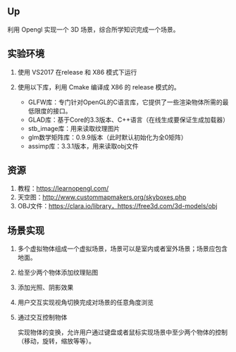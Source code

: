 ## Up

利用 Opengl 实现一个 3D 场景，综合所学知识完成一个场景。

## 实验环境

1. 使用 VS2017 在release 和 X86 模式下运行

2. 使用以下库，利用 Cmake 编译成 X86 的 release 模式的。

   - GLFW库：专门针对OpenGL的C语言库，它提供了一些渲染物体所需的最低限度的接口。
   - GLAD库：基于Core的3.3版本、C++语言（在线生成要保证生成加载器）
   - stb_image库：用来读取纹理图片
   - glm数学矩阵库：0.9.9版本（此时默认初始化为全0矩阵）
   - assimp库：3.3.1版本，用来读取obj文件


## 资源

1. 教程：https://learnopengl.com/
2. 天空图：http://www.custommapmakers.org/skyboxes.php
3. OBJ文件：https://clara.io/library，https://free3d.com/3d-models/obj

## 场景实现

1. 多个虚拟物体组成一个虚拟场景，场景可以是室内或者室外场景；场景应包含地面。

2. 给至少两个物体添加纹理贴图

3. 添加光照、阴影效果

4. 用户交互实现视角切换完成对场景的任意角度浏览

5. 通过交互控制物体

   实现物体的变换，允许用户通过键盘或者鼠标实现场景中至少两个物体的控制（移动，旋转，缩放等等）。


